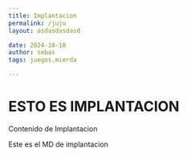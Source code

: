 ```yaml
---
title: Implantacion
permalink: /juju
layout: asdasdasdasd

date: 2024-10-10
author: sebas
tags: juegos,mierda

---
```


# ESTO ES IMPLANTACION

Contenido de Implantacion

Este es el MD de implantacion

